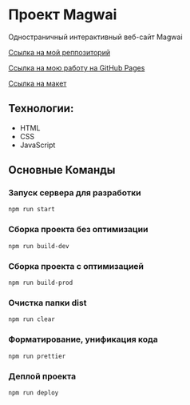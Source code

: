 # Проект Magwai
Одностраничный интерактивный веб-сайт Magwai

[Ссылка на мой реппозиторий](https://github.com/AskonaLi/magwai)

[Ссылка на мою работу на GitHub Pages](https://askonali.github.io/magwai)

[Ссылка на макет](https://www.figma.com/design/7fyjZzuHRKo1GnbdxoXWtG/Магвай-%7C-Тестовое-задание-(Copy)?node-id=0-1&p=f&t=v0YXijc564BJongl-0)

## Технологии:
- HTML
- CSS
- JavaScript

## Основные Команды

### Запуск сервера для разработки
```shell
npm run start
```

### Сборка проекта без оптимизации
```shell
npm run build-dev
```

### Сборка проекта с оптимизацией
```shell
npm run build-prod
```

### Очистка папки dist
```shell
npm run clear
```

### Форматирование, унификация кода
```shell
npm run prettier
```

### Деплой проекта
```shell
npm run deploy
```
